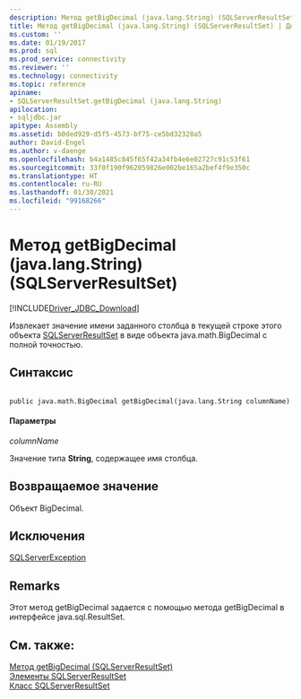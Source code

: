 ```yaml
---
description: Метод getBigDecimal (java.lang.String) (SQLServerResultSet)
title: Метод getBigDecimal (java.lang.String) (SQLServerResultSet) | Документация Майкрософт
ms.custom: ''
ms.date: 01/19/2017
ms.prod: sql
ms.prod_service: connectivity
ms.reviewer: ''
ms.technology: connectivity
ms.topic: reference
apiname:
- SQLServerResultSet.getBigDecimal (java.lang.String)
apilocation:
- sqljdbc.jar
apitype: Assembly
ms.assetid: b0ded929-d5f5-4573-bf75-ce5bd32328a5
author: David-Engel
ms.author: v-daenge
ms.openlocfilehash: b4a1485c845f65f42a34fb4e6e02727c91c53f61
ms.sourcegitcommit: 33f0f190f962059826e002be165a2bef4f9e350c
ms.translationtype: HT
ms.contentlocale: ru-RU
ms.lasthandoff: 01/30/2021
ms.locfileid: "99168266"
---
```

# <a name="getbigdecimal-method-javalangstring-sqlserverresultset"></a>Метод getBigDecimal (java.lang.String) (SQLServerResultSet)
[!INCLUDE[Driver_JDBC_Download](../../../includes/driver_jdbc_download.md)]

  Извлекает значение имени заданного столбца в текущей строке этого объекта [SQLServerResultSet](../../../connect/jdbc/reference/sqlserverresultset-class.md) в виде объекта java.math.BigDecimal с полной точностью.  
  
## <a name="syntax"></a>Синтаксис  
  
```  
  
public java.math.BigDecimal getBigDecimal(java.lang.String columnName)  
```  
  
#### <a name="parameters"></a>Параметры  
 *columnName*  
  
 Значение типа **String**, содержащее имя столбца.  
  
## <a name="return-value"></a>Возвращаемое значение  
 Объект BigDecimal.  
  
## <a name="exceptions"></a>Исключения  
 [SQLServerException](../../../connect/jdbc/reference/sqlserverexception-class.md)  
  
## <a name="remarks"></a>Remarks  
 Этот метод getBigDecimal задается с помощью метода getBigDecimal в интерфейсе java.sql.ResultSet.  
  
## <a name="see-also"></a>См. также:  
 [Метод getBigDecimal (SQLServerResultSet)](../../../connect/jdbc/reference/getbigdecimal-method-sqlserverresultset.md)   
 [Элементы SQLServerResultSet](../../../connect/jdbc/reference/sqlserverresultset-members.md)   
 [Класс SQLServerResultSet](../../../connect/jdbc/reference/sqlserverresultset-class.md)  
  
  
